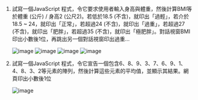 

<ol>
  <li>試寫一個JavaScript 程式，令它要求使用者輸入身高與體重，然後計算BMI等於體重 (公斤) / 身高2 (公尺2)。若低於18.5 (不含)，就印出「過輕」，若介於18.5 ~ 24，就印出「正常」，若超過24 (不含)，就印出「過重」，若超過27 (不含)，就印出「肥胖」，若超過35 (不含)，就印出「極肥胖」。對話視窗BMI 印出小數後1位，再跳出另一個對話視窗印出過重…

  ![image](https://github.com/user-attachments/assets/6a5004af-5c52-4d9c-b135-c88591316ced)
  ![image](https://github.com/user-attachments/assets/dde6b0d8-ce9f-4ce5-80b6-7d7a32e3ea00)
  ![image](https://github.com/user-attachments/assets/7154abfc-cfb3-42a4-8879-a30cbb906b8e)
  ![image](https://github.com/user-attachments/assets/57fa1246-1a10-410d-be38-dc13f155beaf)
  </li>
  <li>試寫一個JavaScript 程式，令它宣告一個包含6、8、9、3、7、6、9、1、4、8、3、2等元素的陣列，然後計算這些元素的平均值，並顯示其結果。網頁印出小數後1位
    
  ![image](https://github.com/user-attachments/assets/695b8e6f-43c9-4dba-9c19-f657afb1e81d)
  </li>
</ol>





